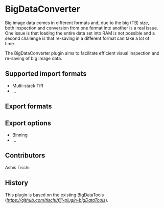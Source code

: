 # BigDataConverter

Big image data comes in different formats and, due to the big (TB) size, both inspection and conversion from one format into another is a real issue. One issue is that loading the entire data set into RAM is not possible and a second challenge is that re-saving in a different format can take a lot of time.

The BigDataConverter plugin aims to facilitate efficient visual inspection and re-saving of big image data.

## Supported import formats

- Multi-stack Tiff
- ...

## Export formats


## Export options

- Binning
- ...

 

## Contributors

Ashis
Tischi

## History 

This plugin is based on the existing BigDataTools (*https://github.com/tischi/fiji-plugin-bigDataTools*).


